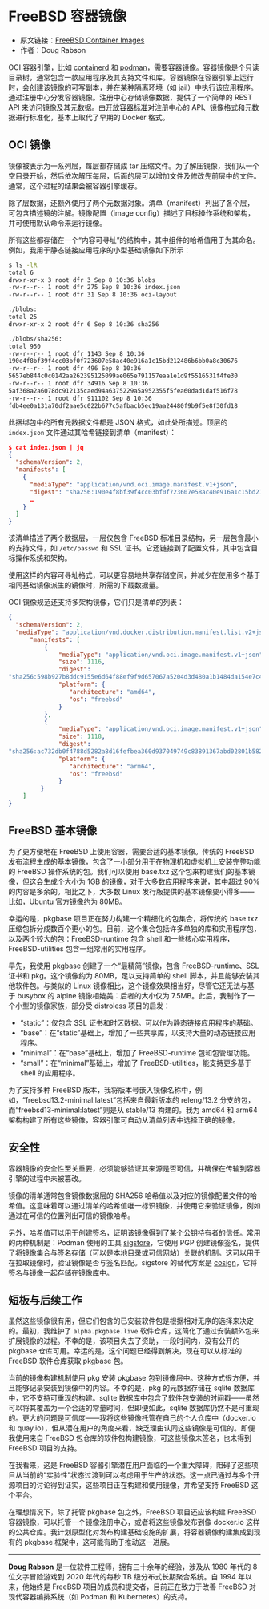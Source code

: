 # FreeBSD 容器镜像

- 原文链接：[FreeBSD Container Images](https://freebsdfoundation.org/our-work/journal/browser-based-edition/freebsd-14-0/freebsd-container-images/)
- 作者：Doug Rabson

OCI 容器引擎，比如 [containerd](https://containerd.io/) 和 [podman](https://podman.io/)，需要容器镜像。容器镜像是个只读目录树，通常包含一款应用程序及其支持文件和库。容器镜像在容器引擎上运行时，会创建该镜像的可写副本，并在某种隔离环境（如 jail）中执行该应用程序。通过注册中心分发容器镜像。注册中心存储镜像数据，提供了一个简单的 REST API 来访问镜像及其元数据。由[开放容器标准](https://opencontainers.org/)对注册中心的 API、镜像格式和元数据进行标准化，基本上取代了早期的 Docker 格式。

## OCI 镜像

镜像被表示为一系列层，每层都存储成 tar 压缩文件。为了解压镜像，我们从一个空目录开始，然后依次解压每层，后面的层可以增加文件及修改先前层中的文件。通常，这个过程的结果会被容器引擎缓存。

除了层数据，还额外使用了两个元数据对象。清单（manifest）列出了各个层，可包含描述镜的注解。镜像配置（image config）描述了目标操作系统和架构，并可使用默认命令来运行镜像。

所有这些都存储在一个“内容可寻址”的结构中，其中组件的哈希值用于为其命名。例如，我用于静态链接应用程序的小型基础镜像如下所示：

```sh
$ ls -lR
total 6
drwxr-xr-x 3 root dfr 3 Sep 8 10:36 blobs
-rw-r--r-- 1 root dfr 275 Sep 8 10:36 index.json
-rw-r--r-- 1 root dfr 31 Sep 8 10:36 oci-layout

./blobs:
total 25
drwxr-xr-x 2 root dfr 6 Sep 8 10:36 sha256

./blobs/sha256:
total 950
-rw-r--r-- 1 root dfr 1143 Sep 8 10:36
190e4f8bf39f4cc03bf0f723607e58ac40e916a1c15bd212486b6bb0a8c30676
-rw-r--r-- 1 root dfr 496 Sep 8 10:36
5657eb844c0c0142aa262395125099ae065e791157eaa1e1d9f5516531f4fe30
-rw-r--r-- 1 root dfr 34916 Sep 8 10:36
5af368a2a6078dc912135caed94a6375229a5a952355f5fea60dad1daf516f78
-rw-r--r-- 1 root dfr 911102 Sep 8 10:36
fdb4ee0a131a70df2aae5c022b677c5afbacb5ec19aa24480f9b9f5e8f30fd18
```

此捆绑包中的所有元数据文件都是 JSON 格式，如此处所描述。顶层的 `index.json` 文件通过其哈希链接到清单（manifest）：

```json
$ cat index.json | jq
{
  "schemaVersion": 2,
  "manifests": [
    {
      "mediaType": "application/vnd.oci.image.manifest.v1+json",
      "digest": "sha256:190e4f8bf39f4cc03bf0f723607e58ac40e916a1c15bd212486b6bb0a8c30676",
      …
    }
  ]
}
```

该清单描述了两个数据层，一层仅包含 FreeBSD 标准目录结构，另一层包含最小的支持文件，如 `/etc/passwd` 和 SSL 证书。它还链接到了配置文件，其中包含目标操作系统和架构。

使用这样的内容可寻址格式，可以更容易地共享存储空间，并减少在使用多个基于相同基础镜像派生的镜像时，所需的下载数据量。

OCI 镜像规范还支持多架构镜像，它们只是清单的列表：

```json
{
  "schemaVersion": 2,
  "mediaType": "application/vnd.docker.distribution.manifest.list.v2+json",
      "manifests": [
          {
              "mediaType": "application/vnd.oci.image.manifest.v1+json",
              "size": 1116,
              "digest":
"sha256:598b927b8ddc9155e6d64f88ef9f9d657067a5204d3d480a1b1484da154e7c4",
              "platform": {
                 "architecture": "amd64",
                 "os": "freebsd"
              }
          },
          {
              "mediaType": "application/vnd.oci.image.manifest.v1+json",
              "size": 1118,
              "digest":
"sha256:ac732db0f4788d5282a8d16fefbea360d937049749c83891367abd02801b582",
              "platform": {
                 "architecture": "arm64",
                 "os": "freebsd"
              }
         }
    ]
}
```

## FreeBSD 基本镜像

为了更方便地在 FreeBSD 上使用容器，需要合适的基本镜像。传统的 FreeBSD 发布流程生成的基本镜像，包含了一小部分用于在物理机和虚拟机上安装完整功能的 FreeBSD 操作系统的包。我们可以使用 base.txz 这个包来构建我们的基本镜像，但这会生成个大小为 1GB 的镜像，对于大多数应用程序来说，其中超过 90% 的内容是多余的。相比之下，大多数 Linux 发行版提供的基本镜像要小得多——比如，Ubuntu 官方镜像约为 80MB。

幸运的是，pkgbase 项目正在努力构建一个精细化的包集合，将传统的 base.txz 压缩包拆分成数百个更小的包。目前，这个集合包括许多单独的库和实用程序包，以及两个较大的包：FreeBSD-runtime 包含 shell 和一些核心实用程序，FreeBSD-utilities 包含一组常用的实用程序。

早先，我使用 pkgbase 创建了一个“最精简”镜像，包含 FreeBSD-runtime、SSL 证书和 pkg。这个镜像约为 80MB，足以支持简单的 shell 脚本，并且能够安装其他软件包。与类似的 Linux 镜像相比，这个镜像效果相当好，尽管它还无法与基于 busybox 的 alpine 镜像相媲美：后者的大小仅为 7.5MB。此后，我制作了一个小型的镜像家族，部分受 distroless 项目的启发：

* “static”：仅包含 SSL 证书和时区数据。可以作为静态链接应用程序的基础。
* “base”：在“static”基础上，增加了一些共享库，以支持大量的动态链接应用程序。
* “minimal”：在“base”基础上，增加了 FreeBSD-runtime 包和包管理功能。
* “small”：在“minimal”基础上，增加了 FreeBSD-utilities，能支持更多基于 shell 的应用程序。

为了支持多种 FreeBSD 版本，我将版本号嵌入镜像名称中，例如，“freebsd13.2-minimal:latest”包括来自最新版本的 releng/13.2 分支的包，而“freebsd13-minimal:latest”则是从 stable/13 构建的。我为 amd64 和 arm64 架构构建了所有这些镜像，容器引擎可自动从清单列表中选择正确的镜像。

## 安全性

容器镜像的安全性至关重要，必须能够验证其来源是否可信，并确保在传输到容器引擎的过程中未被篡改。

镜像的清单通常包含镜像数据层的 SHA256 哈希值以及对应的镜像配置文件的哈希值。这意味着可以通过清单的哈希值唯一标识镜像，并使用它来验证镜像，例如通过在可信的位置列出可信的镜像哈希。

另外，哈希值可以用于创建签名，证明该镜像得到了某个公钥持有者的信任。常用的两种机制是：Podman 使用的工具 [sigstore](https://access.redhat.com/documentation/en-us/red_hat_enterprise_linux/8/html/building_running_and_managing_containers/assembly_signing-container-images_building-running-and-managing-containers)，它使用 PGP 创建镜像签名，提供了将镜像集合与签名存储（可以是本地目录或可信网站）关联的机制。这可以用于在拉取镜像时，验证镜像是否与签名匹配。sigstore 的替代方案是 [cosign](https://github.com/sigstore/cosign)，它将签名与镜像一起存储在镜像库中。

## 短板与后续工作

虽然这些镜像很有用，但它们包含的已安装软件包是根据相对无序的选择来决定的。最初，我维护了 `alpha.pkgbase.live` 软件仓库，这简化了通过安装额外包来扩展镜像的过程。不幸的是，该项目失去了资助，一段时间内，没有公开的 pkgbase 仓库可用。幸运的是，这个问题已经得到解决，现在可以从标准的 FreeBSD 软件仓库获取 pkgbase 包。

当前的镜像构建机制使用 pkg 安装 pkgbase 包到镜像层中。这种方式很方便，并且能够记录安装到镜像中的内容。不幸的是，pkg 的元数据存储在 sqlite 数据库中，它不支持可重现的构建。sqlite 数据库中包含了软件包安装的时间戳——虽然可以将其覆盖为一个合适的常量时间，但即便如此，sqlite 数据库仍然不是可重现的。更大的问题是可信度——我将这些镜像托管在自己的个人仓库中（docker.io 和 quay.io），但从潜在用户的角度来看，缺乏理由认同这些镜像是可信的。即便我使用来自 FreeBSD 包仓库的软件包构建镜像，可这些镜像未签名，也未得到 FreeBSD 项目的支持。

在我看来，这是 FreeBSD 容器引擎潜在用户面临的一个重大障碍，阻碍了这些项目从当前的“实验性”状态过渡到可以考虑用于生产的状态。这一点已通过与多个开源项目的讨论得到证实，这些项目正在构建和使用镜像，并希望支持 FreeBSD 这个平台。

在理想情况下，除了托管 pkgbase 包之外，FreeBSD 项目还应该构建 FreeBSD 容器镜像，可以托管一个镜像注册中心，或者将这些镜像发布到像 docker.io 这样的公共仓库。我计划原型化对发布构建基础设施的扩展，将容器镜像构建集成到现有的 pkgbase 框架中，这可能有助于推动这一进展。

---

**Doug Rabson** 是一位软件工程师，拥有三十余年的经验，涉及从 1980 年代的 8 位文字冒险游戏到 2020 年代的每秒 TB 级分布式长期聚合系统。自 1994 年以来，他始终是 FreeBSD 项目的成员和提交者，目前正在致力于改善 FreeBSD 对现代容器编排系统（如 Podman 和 Kubernetes）的支持。